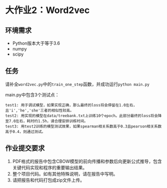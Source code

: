 # 大作业2：Word2vec

## 环境需求

* Python版本大于等于3.6
* numpy
* scipy

## 任务

请补全`word2vec.py`中的`train_one_step`函数，并成功运行`python main.py`

main.py中包含3个测试点：
```
test1: 用于调试模型，如果实现正确，那么最终的loss将会停留在1.0左右，且'i','he','she'三者的相似性较高。
test2: 用实现的模型在data/treebank.txt上训练10个epoch。此部分最终的loss将会降至7.0左右，耗时约1.5h，请合理安排训练时间。
test3: 用test2训练的模型测试效果，如果spearman相关系数高于0.3且pearson相关系数高于0.4，则通过测试。
```

## 作业提交要求

1. PDF格式的报告中包含CBOW模型的前向传播和参数后向更新公式推导，包含关键代码实现和程序的重要输出结果。
2. 整个项目代码。如有其他特殊说明，请在报告中写明。
3. 请把报告和代码打包成zip文件上传。
